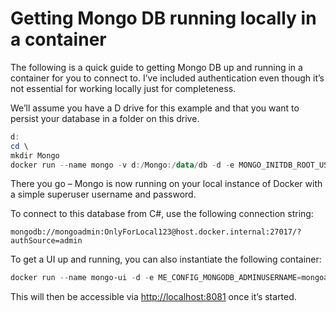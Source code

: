 # Getting Mongo DB running locally in a container

The following is a quick guide to getting Mongo DB up and running in a container for you to connect to. I’ve included authentication even though it’s not essential for working locally just for completeness.

We’ll assume you have a D drive for this example and that you want to persist your database in a folder on this drive.

```powershell
d:
cd \
mkdir Mongo
docker run --name mongo -v d:/Mongo:/data/db -d -e MONGO_INITDB_ROOT_USERNAME=mongoadmin -e MONGO_INITDB_ROOT_PASSWORD=OnlyForLocal123 -p 27017:27017 --restart always mongo
```

There you go – Mongo is now running on your local instance of Docker with a simple superuser username and password.

To connect to this database from C#, use the following connection string:

```
mongodb://mongoadmin:OnlyForLocal123@host.docker.internal:27017/?authSource=admin
```

To get a UI up and running, you can also instantiate the following container:

```powershell
docker run --name mongo-ui -d -e ME_CONFIG_MONGODB_ADMINUSERNAME=mongoadmin -e ME_CONFIG_MONGODB_ADMINPASSWORD=OnlyForLocal123 -e ME_CONFIG_MONGODB_SERVER=host.docker.internal -p 8081:8081 --restart always mongo-express
```

This will then be accessible via [http://localhost:8081](http://localhost:8081) once it’s started.